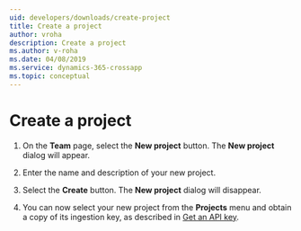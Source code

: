 ```yaml
---
uid: developers/downloads/create-project
title: Create a project
author: vroha
description: Create a project
ms.author: v-roha
ms.date: 04/08/2019
ms.service: dynamics-365-crossapp
ms.topic: conceptual
---
```

# Create a project

1. On the **Team** page, select the **New project** button. The **New project** dialog will appear.

2. Enter the name and description of your new project.

3. Select the **Create** button. The **New project** dialog will disappear.

4. You can now select your new project from the **Projects** menu and obtain a copy of its ingestion key, as described in [Get an API key](xref:developers/downloads/api-token).
